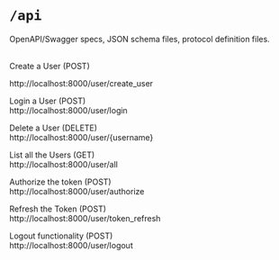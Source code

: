 # `/api`

OpenAPI/Swagger specs, JSON schema files, protocol definition files.

<br>
Create a User (POST)<br>

http://localhost:8000/user/create_user

Login a User (POST)<br>
http://localhost:8000/user/login

Delete a User (DELETE)<br>
http://localhost:8000/user/{username}

List all the Users (GET)<br>
http://localhost:8000/user/all

Authorize the token (POST)<br>
http://localhost:8000/user/authorize

Refresh the Token (POST)<br>
http://localhost:8000/user/token_refresh

Logout functionality (POST)<br>
http://localhost:8000/user/logout